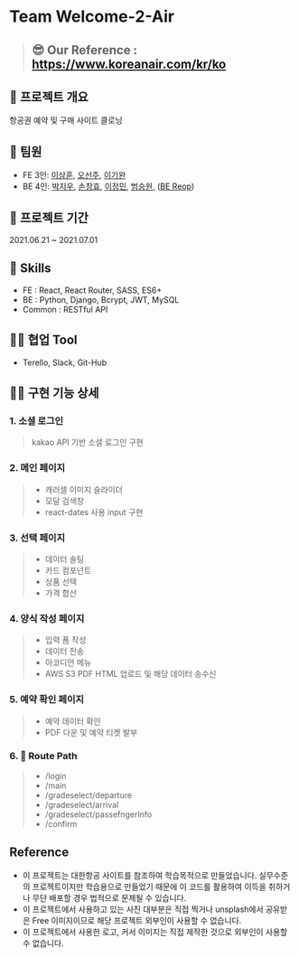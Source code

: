 # Team Welcome-2-Air

> ## 😎 Our Reference : https://www.koreanair.com/kr/ko

## 💬 프로젝트 개요
항공권 예약 및 구매 사이트 클로닝

## 👫 팀원

- FE 3인: [이상훈](), [오선주](), [이기완]()
- BE 4인: [박지우](), [손창효](), [이정민](), [범승원](), ([BE Reop](https://github.com/wecode-bootcamp-korea/21-1st-KaKa0Adult-backend))

## 📅 프로젝트 기간

2021.06.21 ~ 2021.07.01

## 🔧 Skills

- FE : React, React Router, SASS, ES6+
- BE : Python, Django, Bcrypt, JWT, MySQL
- Common : RESTful API

## 🐱‍👤 협업 Tool

- Terello, Slack, Git-Hub


## 👍🏻 구현 기능 상세

### 1. 소셜 로그인

> kakao API 기반 소셜 로그인 구현 

### 2. 메인 페이지 

> - 캐러셀 이미지 슬라이더
> - 모달 검색창
> - react-dates 사용 input 구현


### 3. 선택 페이지

> - 데이터 솔팅
> - 카드 컴포넌트
> - 상품 선택
> - 가격 합산

### 4. 양식 작성 페이지

> - 입력 폼 작성
> - 데이터 전송
> - 아코디언 메뉴
> - AWS S3 PDF HTML 업로드 및 해당 데이터 송수신

### 5. 예약 확인 페이지

> - 예약 데이터 확인 
> - PDF 다운 및 예약 티켓 발부

### 6. 📎 Route Path

> - /login
> - /main 
> - /gradeselect/departure
> - /gradeselect/arrival
> - /gradeselect/passefngerInfo
> - /confirm

## Reference

- 이 프로젝트는 대한항공 사이트를 참조하여 학습목적으로 만들었습니다. 실무수준의 프로젝트이지만 학습용으로 만들었기 때문에 이 코드를 활용하여 이득을 취하거나 무단 배포할 경우 법적으로 문제될 수 있습니다.
- 이 프로젝트에서 사용하고 있는 사진 대부분은 직접 찍거나 unsplash에서 공유받은 Free 이미지이므로 해당 프로젝트 외부인이 사용할 수 없습니다.
- 이 프로젝트에서 사용한 로고, 커서 이미지는 직접 제작한 것으로 외부인이 사용할 수 없습니다.
